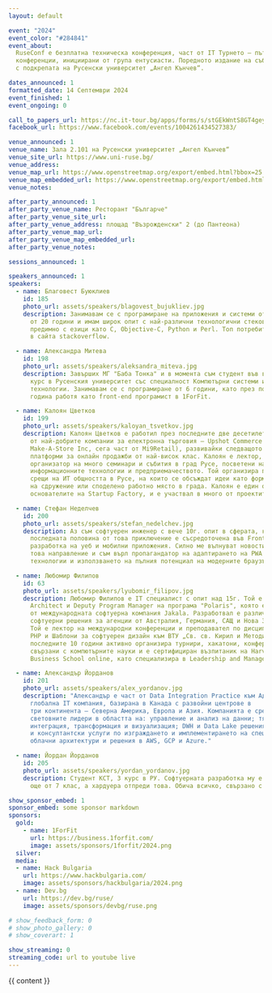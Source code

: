 ```yaml
---
layout: default

event: "2024"
event_color: "#284841"
event_about:
  RuseConf е безплатна техническа конференция, част от IT Турнето – пътуващи из България
  конференции, инициирани от група ентусиасти. Поредното издание на събитието се организира
  с подкрепата на Русенски университет „Ангел Кънчев“.

dates_announced: 1
formatted_date: 14 Септември 2024
event_finished: 1
event_ongoing: 0

call_to_papers_url: https://nc.it-tour.bg/apps/forms/s/stGEkWntS8GT4geydtAwG5Fb
facebook_url: https://www.facebook.com/events/1004261434527383/

venue_announced: 1
venue_name: Зала 2.101 на Русенски университет „Ангел Кънчев“
venue_site_url: https://www.uni-ruse.bg/
venue_address:
venue_map_url: https://www.openstreetmap.org/export/embed.html?bbox=25.967790484428406%2C43.85256793116109%2C25.975606441497803%2C43.85754637394966&amp;layer=mapnik&amp;marker=43.85505720450864%2C25.971698462963104
venue_map_embedded_url: https://www.openstreetmap.org/export/embed.html?bbox=25.967790484428406%2C43.85256793116109%2C25.975606441497803%2C43.85754637394966&amp;layer=mapnik&amp;marker=43.85505720450864%2C25.971698462963104
venue_notes:

after_party_announced: 1
after_party_venue_name: Ресторант "Българче"
after_party_venue_site_url:
after_party_venue_address: площад "Възрожденски" 2 (до Пантеона)
after_party_venue_map_url:
after_party_venue_map_embedded_url:
after_party_venue_notes:

sessions_announced: 1

speakers_announced: 1
speakers:
  - name: Благовест Буюклиев
    id: 185
    photo_url: assets/speakers/blagovest_bujukliev.jpg
    description: Занимавам се с програмиране на приложения и системи от повече
      от 20 години и имам широк опит с най-различни технологични стекове и
      предимно с езици като C, Objective-C, Python и Perl. Топ потребител от Русе
      в сайта stackoverflow.

  - name: Александра Митева
    id: 198
    photo_url: assets/speakers/aleksandra_miteva.jpg
    description: Завърших МГ "Баба Тонка" и в момента съм студент във втори
      курс в Русенския университет със специалност Компютърни системи и
      технологии. Занимавам се с програмиране от 6 години, като през последната
      година работя като front-end програмист в 1ForFit.

  - name: Калоян Цветков
    id: 199
    photo_url: assets/speakers/kaloyan_tsvetkov.jpg
    description: Калоян Цветков е работил през последните две десетилетия в една
      от най-добрите компании за електронна търговия – Upshot Commerce (преди
      Make-A-Store Inc, сега част от Mi9Retail), развивайки следващото поколение
      платформи за онлайн продажби от най-висок клас. Калоян е лектор, спонсор и
      организатор на много семинари и събития в град Русе, посветени на
      информационните технологии и предприемачеството. Той организира първите
      срещи на ИТ общността в Русе, на които се обсъждат идеи като формирането
      на сдружение или споделено работно място в града. Калоян е един от
      основателите на Startup Factory, и е участвал в много от проектите и идеите на сдружението.

  - name: Стефан Неделчев
    id: 200
    photo_url: assets/speakers/stefan_nedelchev.jpg
    description: Аз съм софтуерен инженер с вече 10г. опит в сферата, като
      последната половина от това приключение е съсредоточена във Front-end
      разработка на уеб и мобилни приложения. Силно ме вълнуват новостите в
      това направление и съм върл пропагандатор на адаптирането на PWA
      технологии и използването на пълния потенциал на модерните браузъри.

  - name: Любомир Филипов
    id: 63
    photo_url: assets/speakers/lyubomir_filipov.jpg
    description: Любомир Филипов e IT специалист с опит над 15г. Той е Group
      Architect и Deputy Program Manager на програма "Polaris", която е част
      от международната софтуерна компания Jakala. Разработвал е различни
      софтуерни решения за агенции от Австралия, Германия, САЩ и Нова Зеландия.
      Той е лектор на международни конференции и преподавател по дисциплините
      PHP и Шаблони за софтуерен дизайн към ВТУ „Св. св. Кирил и Методий“. През
      последните 10 години активно организира турнири, хакатони, конференции,
      свързани с компютърните науки и е сертифициран възпитаник на Harvard
      Business School online, като специализира в Leadership and Management.

  - name: Александър Йорданов
    id: 201
    photo_url: assets/speakers/alex_yordanov.jpg
    description: "Александър е част от Data Integration Practice към Адастра -
      глобална IT компания, базирана в Канада с развойни центрове в
      три континента – Северна Америка, Европа и Азия. Компанията е сред
      световните лидери в областта на: управление и анализ на данни; тяхната
      интеграция, трансформация и визуализация; DWH и Data Lake решения, както
      и консултантски услуги по изграждането и имплементирането на специфични
      облачни архитектури и решения в AWS, GCP и Azure."

  - name: Йордан Йорданов
    id: 205
    photo_url: assets/speakers/yordan_yordanov.jpg
    description: Студент КСТ, 3 курс в РУ. Софтуерната разработка му е страст
      още от 7 клас, а хардуера отпреди това. Обича всичко, свързано с технологиите.

show_sponsor_embed: 1
sponsor_embed: some sponsor markdown
sponsors:
  gold:
    - name: 1ForFit
      url: https://business.1forfit.com/
      image: assets/sponsors/1forfit/2024.png
  silver:
  media:
  - name: Hack Bulgaria
    url: https://www.hackbulgaria.com/
    image: assets/sponsors/hackbulgaria/2024.png
  - name: Dev.bg
    url: https://dev.bg/ruse/
    image: assets/sponsors/devbg/ruse.png

# show_feedback_form: 0
# show_photo_gallery: 0
# show_coverart: 1

show_streaming: 0
streaming_code: url to youtube live
---
```


{{ content }}
